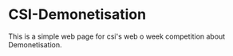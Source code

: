 # CSI-Demonetisation
This is a simple web page for csi's web o week competition about Demonetisation. 
